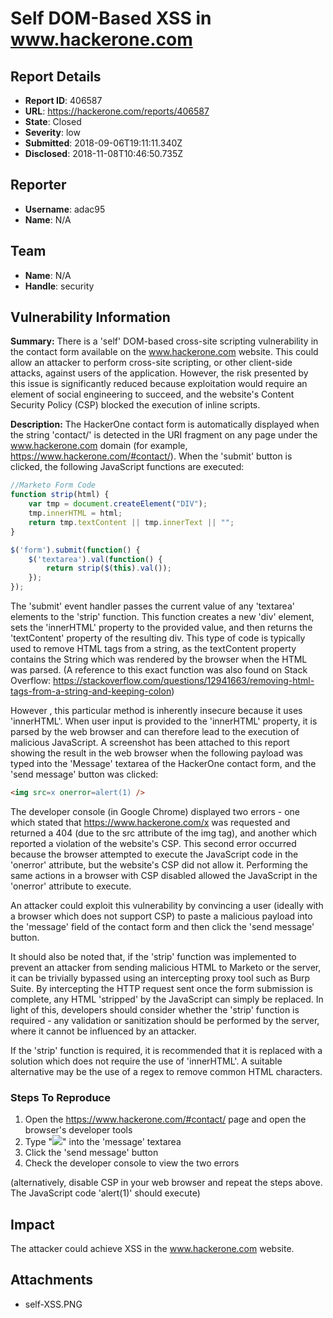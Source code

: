 # Self DOM-Based XSS in www.hackerone.com

## Report Details
- **Report ID**: 406587
- **URL**: https://hackerone.com/reports/406587
- **State**: Closed
- **Severity**: low
- **Submitted**: 2018-09-06T19:11:11.340Z
- **Disclosed**: 2018-11-08T10:46:50.735Z

## Reporter
- **Username**: adac95
- **Name**: N/A

## Team
- **Name**: N/A
- **Handle**: security

## Vulnerability Information
**Summary:**
There is a 'self' DOM-based cross-site scripting vulnerability in the contact form available on the www.hackerone.com website. This could allow an attacker to perform cross-site scripting, or other client-side attacks, against users of the application. However, the risk presented by this issue is significantly reduced because exploitation would require an element of social engineering to succeed, and the website's Content Security Policy (CSP) blocked the execution of inline scripts.

**Description:**
The HackerOne contact form is automatically displayed when the string  'contact/' is detected in the URI fragment on any page under the www.hackerone.com domain (for example, https://www.hackerone.com/#contact/). When the 'submit' button is clicked, the following JavaScript functions are executed:

```javascript
//Marketo Form Code
function strip(html) {
    var tmp = document.createElement("DIV");
    tmp.innerHTML = html;
    return tmp.textContent || tmp.innerText || "";
}

$('form').submit(function() {
    $('textarea').val(function() {
        return strip($(this).val());
    });
});
```
The 'submit' event handler passes the current value of any 'textarea' elements to the 'strip' function. This function creates a new 'div' element, sets the 'innerHTML'  property to the provided value, and then returns the 'textContent' property of the resulting div. This type of code is typically used to remove HTML tags from a string, as the textContent property contains the String which was rendered by the browser when the HTML was parsed. (A reference to this exact function was also found on Stack Overflow: https://stackoverflow.com/questions/12941663/removing-html-tags-from-a-string-and-keeping-colon) 

However , this particular method is inherently insecure because it uses 'innerHTML'. When user input is provided to the 'innerHTML' property, it is parsed by the web browser and can therefore lead to the execution of malicious JavaScript. A screenshot has been attached to this report showing the result in the web browser when the following payload was typed into the 'Message' textarea of the HackerOne contact form, and the 'send message' button was clicked:

```html
<img src=x onerror=alert(1) />
```
The developer console (in Google Chrome) displayed two errors - one which stated that https://www.hackerone.com/x was requested and returned a 404 (due to the src attribute of the img tag), and another which reported a violation of the website's CSP. This second error occurred because the browser attempted to execute the JavaScript code in the 'onerror' attribute, but the website's CSP did not allow it. Performing the same actions in a browser with CSP disabled allowed the JavaScript in the 'onerror' attribute to execute.

An attacker could exploit this vulnerability by convincing a user (ideally with a browser which does not support CSP) to paste a malicious payload into the 'message' field of the contact form and then click the 'send message' button.

It should also be noted that, if the 'strip' function was implemented to prevent an attacker from sending malicious HTML to Marketo or the server, it can be trivially bypassed using an intercepting proxy tool such as Burp Suite. By intercepting the HTTP request sent once the form submission is complete, any HTML 'stripped' by the JavaScript can simply be replaced. In light of this, developers should consider whether the 'strip' function is required - any validation or sanitization should  be performed by the server, where it cannot be influenced by an attacker.

If the 'strip' function is required, it is recommended that it is replaced with a solution which does not require the use of 'innerHTML'. A suitable alternative may be the use of a regex to remove common HTML characters.

### Steps To Reproduce

1. Open the https://www.hackerone.com/#contact/ page and open the browser's developer tools
2.  Type "<img src=x onerror=alert(1) />" into the 'message' textarea
3.  Click the 'send message' button
4. Check the developer console to view the two errors

(alternatively, disable CSP in your web browser and repeat the steps above. The JavaScript code 'alert(1)' should execute)

## Impact

The attacker could achieve XSS in the www.hackerone.com website.

## Attachments
- self-XSS.PNG
